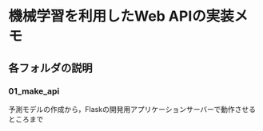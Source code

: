 # 機械学習を利用したWeb APIの実装メモ



## 各フォルダの説明

### 01_make_api

予測モデルの作成から，Flaskの開発用アプリケーションサーバーで動作させるところまで



